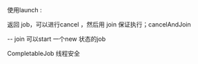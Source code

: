 使用launch : 

返回 job，可以进行cancel ，然后用 join 保证执行；cancelAndJoin  

-- join 可以start 一个new 状态的job  



CompletableJob 线程安全  

